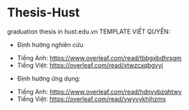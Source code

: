 # Thesis-Hust
graduation thesis in hust.edu.vn
TEMPLATE VIẾT QUYỂN:
- Định hướng nghiên cứu
+ Tiếng Anh:  https://www.overleaf.com/read/tbbgxbdhrsgm
+ Tiếng Việt: https://overleaf.com/read/xtwzcxqbgyyj
- Định hướng ứng dụng:
+ Tiếng Anh: https://www.overleaf.com/read/hdnvvbzqhtwy
+ Tiếng Việt: https://overleaf.com/read/vwyvykhjhzmx
